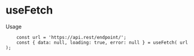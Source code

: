 # useFetch

Usage

```
    const url = 'https://api.rest/endpoint/';
    const { data: null, loading: true, error: null } = useFetch( url );
```